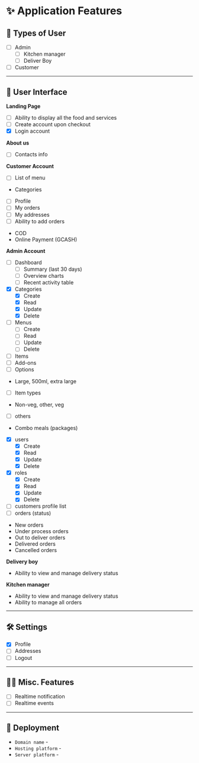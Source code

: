 # ✨ Application Features 

## 👱 Types of User

- [ ] Admin
	- [ ] Kitchen manager
	- [ ] Deliver Boy
- [ ] Customer

----

## 👱 User Interface

 **Landing Page**
- [ ] Ability to display all the food and services
- [ ] Create account upon checkout
- [x] Login account

 **About us**
- [ ] Contacts info

 **Customer Account**
- [ ] List of menu 
- Categories
- [ ] Profile
- [ ] My orders
- [ ] My addresses
- [ ] Ability to add orders
- COD
- Online Payment (GCASH)

**Admin Account**
- [ ] Dashboard
	- [ ] Summary (last 30 days)
	- [ ] Overview charts
	- [ ] Recent activity table
- [x] Categories
	- [x] Create
	- [x] Read
	- [x] Update
	- [x] Delete
- [ ] Menus
	- [ ] Create
	- [ ] Read
	- [ ] Update
	- [ ] Delete
- [ ] Items
- [ ] Add-ons
- [ ] Options
- Large, 500ml, extra large
- [ ] Item types
- Non-veg, other, veg
- [ ] others
- Combo meals (packages)
- [x] users
	- [x] Create
	- [x] Read
	- [x] Update
	- [x] Delete
- [x] roles
	- [x] Create
	- [x] Read
	- [x] Update
	- [x] Delete
- [ ] customers profile list 
- [ ] orders (status)
- New orders
- Under process orders
- Out to deliver orders
- Delivered orders
- Cancelled orders

**Delivery boy**
- Ability to view and manage delivery status

**Kitchen manager**
- Ability to view and manage delivery status
- Ability to manage all orders

---

## 🛠️ Settings

- [x] Profile
- [ ] Addresses
- [ ] Logout

---

## 👨‍🔬 Misc. Features

- [ ] Realtime notification
- [ ] Realtime events

----

## 🚀 Deployment

- `Domain name` -
- `Hosting platform` -
- `Server platform` -
